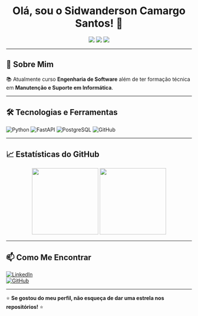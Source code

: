 <h1 align="center">Olá, sou o Sidwanderson Camargo Santos! 👋</h1>

<p align="center">
  <img src="https://img.shields.io/badge/-Engenharia%20de%20Software-blue?style=for-the-badge" />
  <img src="https://img.shields.io/badge/-FastAPI-009688?style=for-the-badge&logo=fastapi&logoColor=white" />
  <img src="https://img.shields.io/badge/-PostgreSQL-336791?style=for-the-badge&logo=postgresql&logoColor=white" />
</p>

---

## 🚀 Sobre Mim
📚 Atualmente curso **Engenharia de Software**  além de ter formação técnica em **Manutenção e Suporte em Informática**.

---

## 🛠️ Tecnologias e Ferramentas

![Python](https://img.shields.io/badge/-Python-3776AB?style=for-the-badge&logo=python&logoColor=white)
![FastAPI](https://img.shields.io/badge/-FastAPI-009688?style=for-the-badge&logo=fastapi&logoColor=white)
![PostgreSQL](https://img.shields.io/badge/-PostgreSQL-336791?style=for-the-badge&logo=postgresql&logoColor=white)
![GitHub](https://img.shields.io/badge/-GitHub-181717?style=for-the-badge&logo=github&logoColor=white)

---

## 📈 Estatísticas do GitHub

<p align="center">
  <img height="180em" src="https://github-readme-stats.vercel.app/api?username=swdcamargo&show_icons=true&theme=dracula" />
  <img height="180em" src="https://github-readme-stats.vercel.app/api/top-langs/?username=swdcamargo&layout=compact&theme=dracula" />
</p>

---

## 📫 Como Me Encontrar

[![LinkedIn](https://img.shields.io/badge/-LinkedIn-blue?style=for-the-badge&logo=linkedin)](https://www.linkedin.com/in/sidwanderson-camargo-3a810a22b/)  
[![GitHub](https://img.shields.io/badge/-GitHub-black?style=for-the-badge&logo=github)](https://github.com/swdcamargo)  

---

⭐ **Se gostou do meu perfil, não esqueça de dar uma estrela nos repositórios!** ⭐
